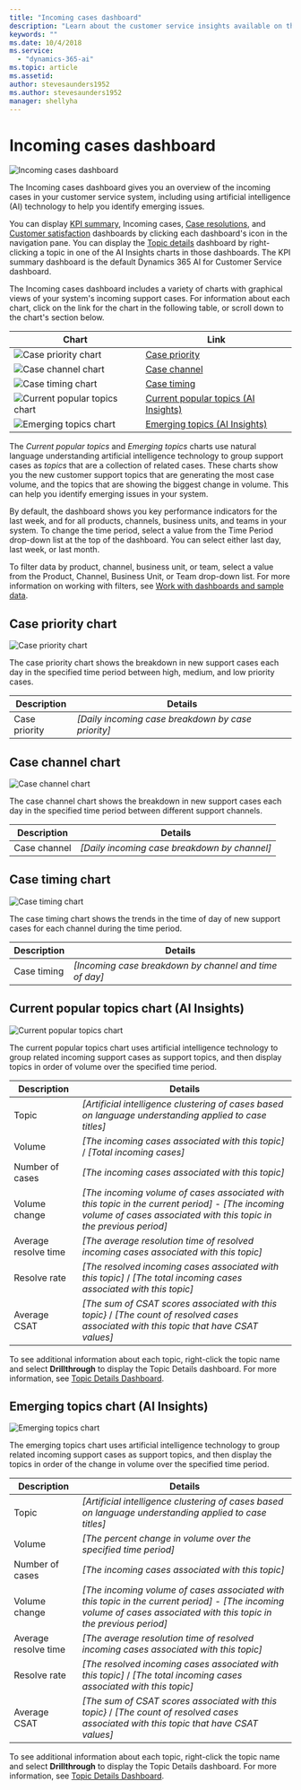 ```yaml
---
title: "Incoming cases dashboard"
description: "Learn about the customer service insights available on the Incoming cases dashboard."
keywords: ""
ms.date: 10/4/2018
ms.service:
  - "dynamics-365-ai"
ms.topic: article
ms.assetid: 
author: stevesaunders1952
ms.author: stevesaunders1952
manager: shellyha
---
```


# Incoming cases dashboard​

![Incoming cases dashboard](media/ai-csi-incoming-cases-dash.png)

The Incoming cases dashboard gives you an overview of the incoming cases in your customer service system, including using artificial intelligence (AI) technology to help you identify emerging issues.

You can display [KPI summary](ai-csi-dash-kpi-summary.md), Incoming cases, [Case resolutions](ai-csi-dash-case-resolutions.md), and [Customer satisfaction](ai-csi-dash-CSAT.md) dashboards by clicking each dashboard's icon in the navigation pane. You can display the [Topic details](ai-csi-dash-topic-details.md) dashboard by right-clicking a topic in one of the AI Insights charts in those dashboards. The KPI summary dashboard is the default Dynamics 365 AI for Customer Service dashboard.

The Incoming cases dashboard includes a variety of charts with graphical views of your system's incoming support cases. For information about each chart, click on the link for the chart in the following table, or scroll down to the chart's section below.

Chart | Link
----- | ----
![Case priority chart](media/ai-csi-case-priority-incoming.png) | [Case priority](#case-priority-chart)
![Case channel chart](media/ai-csi-case-channels-incoming.png) | [Case channel](#case-channels-chart)
![Case timing chart](media/ai-csi-case-timing.png) | [Case timing](#case-timing-chart)
![Current popular topics chart](media/ai-csi-current-popular-topics.png) | [Current popular topics (AI Insights)](#current-popular-topics-chart)
![Emerging topics chart](media/ai-csi-emerging-topics.png) | [Emerging topics (AI Insights)](#emerging-topics-chart)

The *Current popular topics* and *Emerging topics* charts use natural language understanding artificial intelligence technology to group support cases as *topics* that are a collection of related cases. These charts show you the new customer support topics that are generating the most case volume, and the topics that are showing the biggest change in volume. This can help you identify emerging issues in your system.

By default, the dashboard shows you key performance indicators for the last week, and for all products, channels, business units, and teams in your system. To change the time period, select a value from the Time Period drop-down list at the top of the dashboard. You can select either last day, last week, or last month.

To filter data by product, channel, business unit, or team, select a value from the Product, Channel, Business Unit, or Team drop-down list. For more information on working with filters, see [Work with dashboards and sample data](ai-csi-use-dash-sample-data.md).

## Case priority chart

![Case priority chart](media/ai-csi-case-priority-incoming.png)

The case priority chart shows the breakdown in new support cases each day in the specified time period between high, medium, and low priority cases.

Description | Details
----------- | -------
Case priority | *[Daily incoming case breakdown by case priority]*

## Case channel chart

![Case channel chart](media/ai-csi-case-channels-incoming.png)

The case channel chart shows the breakdown in new support cases each day in the specified time period between different support channels.

Description | Details
----------- | -------
Case channel | *[Daily incoming case breakdown by channel]*

## Case timing chart

![Case timing chart](media/ai-csi-case-timing.png)

The case timing chart shows the trends in the time of day of new support cases for each channel during the time period.

Description | Details
----------- | -------
Case timing | *[Incoming case breakdown by channel and time of day]*

## Current popular topics chart (AI Insights)

![Current popular topics chart](media/ai-csi-current-popular-topics.png)

The current popular topics chart uses artificial intelligence technology to group related incoming support cases as support topics, and then display topics in order of volume over the specified time period.

Description | Details
----------- | -------
Topic | *[Artificial intelligence clustering of cases based on language understanding applied to case titles]*
Volume | *[The incoming cases associated with this topic]* / *[Total incoming cases]*
Number of cases | *[The incoming cases associated with this topic]*
Volume change | *[The incoming volume of cases associated with this topic in the current period]* - *[The incoming volume of cases associated with this topic in the previous period]*
Average resolve time | *[The average resolution time of resolved incoming cases associated with this topic]*
Resolve rate | *[The resolved incoming cases associated with this topic]* / *[The total incoming cases associated with this topic]*
Average CSAT  | *[The sum of CSAT scores associated with this topic}* / *[The count of resolved cases associated with this topic that have CSAT values]*

To see additional information about each topic, right-click the topic name and select **Drillthrough** to display the Topic Details dashboard. For more information, see [Topic Details Dashboard](ai-csi-topic-details.md).

## Emerging topics chart (AI Insights)

![Emerging topics chart](media/ai-csi-emerging-topics.png)

The emerging topics chart uses artificial intelligence technology to group related incoming support cases as support topics, and then display the topics in order of the change in volume over the specified time period.

Description | Details
----------- | -------
Topic | *[Artificial intelligence clustering of cases based on language understanding applied to case titles]*
Volume | *[The percent change in volume over the specified time period]*
Number of cases | *[The incoming cases associated with this topic]*
Volume change | *[The incoming volume of cases associated with this topic in the current period]* - *[The incoming volume of cases associated with this topic in the previous period]*
Average resolve time | *[The average resolution time of resolved incoming cases associated with this topic]*
Resolve rate | *[The resolved incoming cases associated with this topic]* / *[The total incoming cases associated with this topic]*
Average CSAT  | *[The sum of CSAT scores associated with this topic}* / *[The count of resolved cases associated with this topic that have CSAT values]*

To see additional information about each topic, right-click the topic name and select **Drillthrough** to display the Topic Details dashboard. For more information, see [Topic Details Dashboard](ai-csi-topic-details.md).